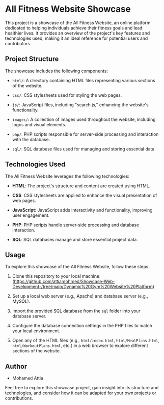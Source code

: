 # All Fitness Website Showcase

This project is a showcase of the All Fitness Website, an online platform dedicated to helping individuals achieve their fitness goals and lead healthier lives. It provides an overview of the project's key features and technologies used, making it an ideal reference for potential users and contributors.

## Project Structure

The showcase includes the following components:

- `html/`: A directory containing HTML files representing various sections of the website.
  
- `css/`: CSS stylesheets used for styling the web pages.

- `js/`: JavaScript files, including "search.js," enhancing the website's functionality.

- `images/`: A collection of images used throughout the website, including logos and visual elements.

- `php/`: PHP scripts responsible for server-side processing and interaction with the database.

- `sql/`: SQL database files used for managing and storing essential data.

## Technologies Used

The All Fitness Website leverages the following technologies:

- **HTML**: The project's structure and content are created using HTML.

- **CSS**: CSS stylesheets are applied to enhance the visual presentation of web pages.

- **JavaScript**: JavaScript adds interactivity and functionality, improving user engagement.

- **PHP**: PHP scripts handle server-side processing and database interaction.

- **SQL**: SQL databases manage and store essential project data.

## Usage

To explore this showcase of the All Fitness Website, follow these steps:

1. Clone this repository to your local machine:(https://github.com/attiamohmed/Showcase-Web-Development-/tree/main/Dynamic%20Gym%20Website%20Platform)

2. Set up a local web server (e.g., Apache) and database server (e.g., MySQL).

3. Import the provided SQL database from the `sql` folder into your database server.

4. Configure the database connection settings in the PHP files to match your local environment.

5. Open any of the HTML files (e.g., `html/index.html`, `html/MealPlans.html`, `html/WorkoutPlans.html`, etc.) in a web browser to explore different sections of the website.

## Author

- Mohamed Attia

Feel free to explore this showcase project, gain insight into its structure and technologies, and consider how it can be adapted for your own projects or contributions.
